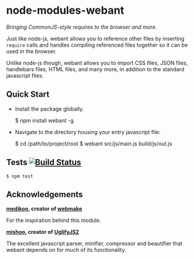 # node-modules-webant

_Bringing CommonJS-style requires to the browser and more._

Just like node-js, webant allows you to reference other files by inserting `require` calls and handles compiling referenced files together so it can be used in the browser.

Unlike node-js though, webant allows you to import CSS files, JSON files, handlebars files, HTML files, and many more, in addition to the standard javascript files.

## Quick Start

* Install the package globally.

    $ npm install webant -g

* Navigate to the directory housing your entry javascript file:

    $ cd /path/to/project/root
    $ webant src/js/main.js build/js/out.js

## Tests [![Build Status](https://travis-ci.org/theakman2/node-modules-webant.png?branch=master)](https://travis-ci.org/theakman2/node-modules-webant)

    $ npm test
    
## Acknowledgements

__[medikoo](https://github.com/medikoo), creator of [webmake](https://github.com/medikoo/modules-webmake)__

For the inspiration behind this module.

__[mishoo](https://github.com/mishoo), creator of [UglifyJS2](https://github.com/mishoo/UglifyJS2)__

The excellent javascript parser, minifier, compressor and beautifier that webant depends on for much of its functionality.